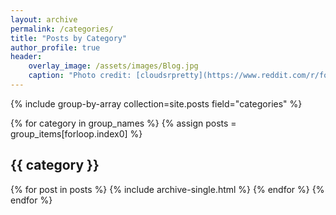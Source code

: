 ```yaml
---
layout: archive
permalink: /categories/
title: "Posts by Category"
author_profile: true
header:
    overlay_image: /assets/images/Blog.jpg
    caption: "Photo credit: [cloudsrpretty](https://www.reddit.com/r/fountainpens/comments/8j5ed7/boyfriend_bought_me_my_first_fountain_pen_a/)"
---
```


<style>
.archive__item-teaser {
    max-height:400px !important;
}
</style>

{% include group-by-array collection=site.posts field="categories" %}

{% for category in group_names %}
  {% assign posts = group_items[forloop.index0] %}
  <h2 id="{{ category | slugify }}" class="archive__subtitle">{{ category }}</h2>
  {% for post in posts %}
    {% include archive-single.html %}
  {% endfor %}
{% endfor %}
